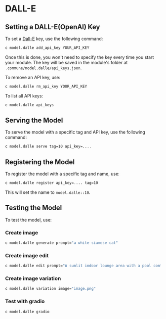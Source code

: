 
# **DALL-E**

## Setting a DALL-E(OpenAI) Key

To set a [Dall-E](https://platform.openai.com/docs/guides/images) key, use the following command:

```bash
c model.dalle add_api_key YOUR_API_KEY
```

Once this is done, you won't need to specify the key every time you start your module. The key will be saved in the module's folder at `.commune/model.dalle/api_keys.json`.

To remove an API key, use:

```bash
c model.dalle rm_api_key YOUR_API_KEY
```

To list all API keys:

```bash
c model.dalle api_keys
```

## Serving the Model

To serve the model with a specific tag and API key, use the following command:

```bash
c model.dalle serve tag=10 api_key=....
```

## Registering the Model

To register the model with a specific tag and name, use:

```bash
c model.dalle register api_key=.... tag=10
```

This will set the name to `model.dalle::10`.

## Testing the Model

To test the model, use:

### Create image

```bash
c model.dalle generate prompt="a white siamese cat"
```

### Create image edit

```bash
c model.dalle edit prompt="A sunlit indoor lounge area with a pool containing a flamingo" image="image.png" mask="mask.png"
```

### Create image variation

```bash
c model.dalle variation image="image.png"
```

### Test with gradio

```bash
c model.dalle gradio
```